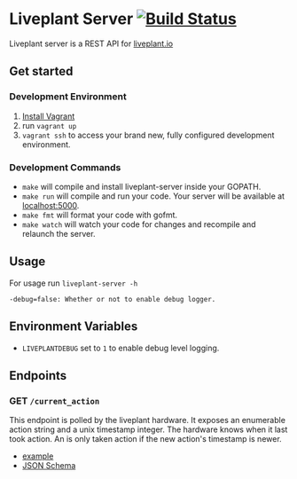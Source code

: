 Liveplant Server [![Build Status](https://travis-ci.org/liveplant/liveplant-server.svg?branch=master)](https://travis-ci.org/liveplant/liveplant-server)
====

Liveplant server is a REST API for [liveplant.io][]

## Get started

### Development Environment

1. [Install Vagrant][]
2. run `vagrant up`
3. `vagrant ssh` to access your brand new, fully configured development
   environment.

### Development Commands

- `make` will compile and install liveplant-server inside your GOPATH.
- `make run` will compile and run your code. Your server will be available at
  [localhost:5000](http://localhost:5000).
- `make fmt` will format your code with gofmt.
- `make watch` will watch your code for changes and recompile and relaunch the
  server.

## Usage

For usage run `liveplant-server -h`

```
-debug=false: Whether or not to enable debug logger.
```

## Environment Variables

- `LIVEPLANTDEBUG` set to `1` to enable debug level logging.

## Endpoints

### GET `/current_action`

This endpoint is polled by the liveplant hardware. It exposes an enumerable
action string and a unix timestamp integer. The hardware knows when it last took action. An
is only taken action if the new action's timestamp is newer.

- [example](schema/current_action/GET/example.json)
- [JSON Schema](schema/current_action/GET/schema.json)

[liveplant.io]: https://github.com/liveplant/liveplant.io
[foreman]: https://github.com/ddollar/foreman
[Install Vagrant]: https://docs.vagrantup.com/v2/installation/index.html
